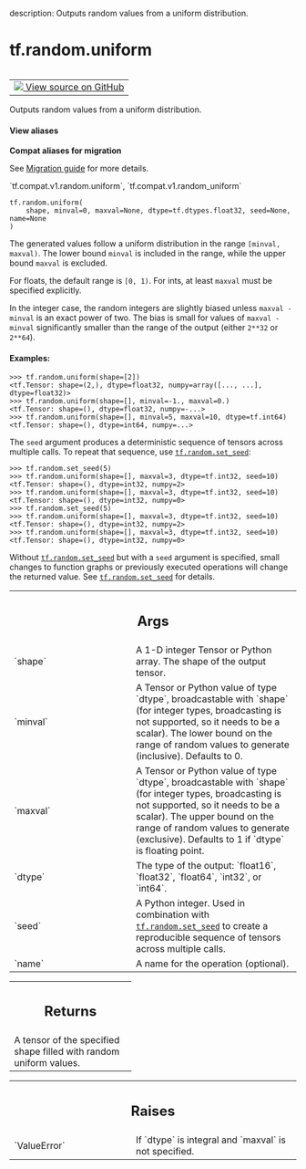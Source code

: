 description: Outputs random values from a uniform distribution.

<div itemscope itemtype="http://developers.google.com/ReferenceObject">
<meta itemprop="name" content="tf.random.uniform" />
<meta itemprop="path" content="Stable" />
</div>

# tf.random.uniform

<!-- Insert buttons and diff -->

<table class="tfo-notebook-buttons tfo-api nocontent" align="left">
<td>
  <a target="_blank" href="https://github.com/tensorflow/tensorflow/blob/r2.4/tensorflow/python/ops/random_ops.py#L208-L314">
    <img src="https://www.tensorflow.org/images/GitHub-Mark-32px.png" />
    View source on GitHub
  </a>
</td>
</table>



Outputs random values from a uniform distribution.

<section class="expandable">
  <h4 class="showalways">View aliases</h4>
  <p>
<b>Compat aliases for migration</b>
<p>See
<a href="https://www.tensorflow.org/guide/migrate">Migration guide</a> for
more details.</p>
<p>`tf.compat.v1.random.uniform`, `tf.compat.v1.random_uniform`</p>
</p>
</section>

<pre class="devsite-click-to-copy prettyprint lang-py tfo-signature-link">
<code>tf.random.uniform(
    shape, minval=0, maxval=None, dtype=tf.dtypes.float32, seed=None, name=None
)
</code></pre>



<!-- Placeholder for "Used in" -->

The generated values follow a uniform distribution in the range
`[minval, maxval)`. The lower bound `minval` is included in the range, while
the upper bound `maxval` is excluded.

For floats, the default range is `[0, 1)`.  For ints, at least `maxval` must
be specified explicitly.

In the integer case, the random integers are slightly biased unless
`maxval - minval` is an exact power of two.  The bias is small for values of
`maxval - minval` significantly smaller than the range of the output (either
`2**32` or `2**64`).

#### Examples:



```
>>> tf.random.uniform(shape=[2])
<tf.Tensor: shape=(2,), dtype=float32, numpy=array([..., ...], dtype=float32)>
>>> tf.random.uniform(shape=[], minval=-1., maxval=0.)
<tf.Tensor: shape=(), dtype=float32, numpy=-...>
>>> tf.random.uniform(shape=[], minval=5, maxval=10, dtype=tf.int64)
<tf.Tensor: shape=(), dtype=int64, numpy=...>
```

The `seed` argument produces a deterministic sequence of tensors across
multiple calls. To repeat that sequence, use <a href="../../tf/random/set_seed.md"><code>tf.random.set_seed</code></a>:

```
>>> tf.random.set_seed(5)
>>> tf.random.uniform(shape=[], maxval=3, dtype=tf.int32, seed=10)
<tf.Tensor: shape=(), dtype=int32, numpy=2>
>>> tf.random.uniform(shape=[], maxval=3, dtype=tf.int32, seed=10)
<tf.Tensor: shape=(), dtype=int32, numpy=0>
>>> tf.random.set_seed(5)
>>> tf.random.uniform(shape=[], maxval=3, dtype=tf.int32, seed=10)
<tf.Tensor: shape=(), dtype=int32, numpy=2>
>>> tf.random.uniform(shape=[], maxval=3, dtype=tf.int32, seed=10)
<tf.Tensor: shape=(), dtype=int32, numpy=0>
```

Without <a href="../../tf/random/set_seed.md"><code>tf.random.set_seed</code></a> but with a `seed` argument is specified, small
changes to function graphs or previously executed operations will change the
returned value. See <a href="../../tf/random/set_seed.md"><code>tf.random.set_seed</code></a> for details.

<!-- Tabular view -->
 <table class="responsive fixed orange">
<colgroup><col width="214px"><col></colgroup>
<tr><th colspan="2"><h2 class="add-link">Args</h2></th></tr>

<tr>
<td>
`shape`
</td>
<td>
A 1-D integer Tensor or Python array. The shape of the output tensor.
</td>
</tr><tr>
<td>
`minval`
</td>
<td>
A Tensor or Python value of type `dtype`, broadcastable with
`shape` (for integer types, broadcasting is not supported, so it needs to
be a scalar). The lower bound on the range of random values to generate
(inclusive).  Defaults to 0.
</td>
</tr><tr>
<td>
`maxval`
</td>
<td>
A Tensor or Python value of type `dtype`, broadcastable with
`shape` (for integer types, broadcasting is not supported, so it needs to
be a scalar). The upper bound on the range of random values to generate
(exclusive). Defaults to 1 if `dtype` is floating point.
</td>
</tr><tr>
<td>
`dtype`
</td>
<td>
The type of the output: `float16`, `float32`, `float64`, `int32`,
or `int64`.
</td>
</tr><tr>
<td>
`seed`
</td>
<td>
A Python integer. Used in combination with <a href="../../tf/random/set_seed.md"><code>tf.random.set_seed</code></a> to
create a reproducible sequence of tensors across multiple calls.
</td>
</tr><tr>
<td>
`name`
</td>
<td>
A name for the operation (optional).
</td>
</tr>
</table>



<!-- Tabular view -->
 <table class="responsive fixed orange">
<colgroup><col width="214px"><col></colgroup>
<tr><th colspan="2"><h2 class="add-link">Returns</h2></th></tr>
<tr class="alt">
<td colspan="2">
A tensor of the specified shape filled with random uniform values.
</td>
</tr>

</table>



<!-- Tabular view -->
 <table class="responsive fixed orange">
<colgroup><col width="214px"><col></colgroup>
<tr><th colspan="2"><h2 class="add-link">Raises</h2></th></tr>

<tr>
<td>
`ValueError`
</td>
<td>
If `dtype` is integral and `maxval` is not specified.
</td>
</tr>
</table>


